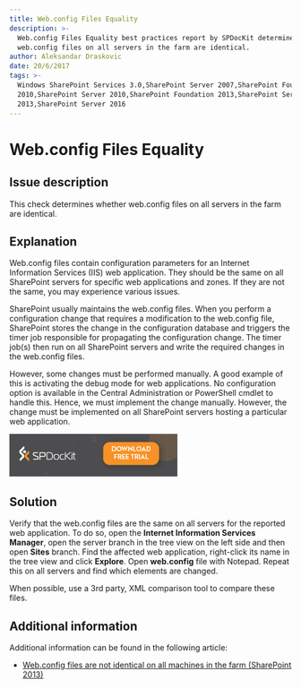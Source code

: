 ```yaml
---
title: Web.config Files Equality
description: >-
  Web.config Files Equality best practices report by SPDocKit determines whether
  web.config files on all servers in the farm are identical.
author: Aleksandar Draskovic
date: 20/6/2017
tags: >-
  Windows SharePoint Services 3.0,SharePoint Server 2007,SharePoint Foundation
  2010,SharePoint Server 2010,SharePoint Foundation 2013,SharePoint Server
  2013,SharePoint Server 2016
---
```


# Web.config Files Equality

## Issue description

This check determines whether web.config files on all servers in the farm are identical.

## Explanation

Web.config files contain configuration parameters for an Internet Information Services \(IIS\) web application. They should be the same on all SharePoint servers for specific web applications and zones. If they are not the same, you may experience various issues.

SharePoint usually maintains the web.config files. When you perform a configuration change that requires a modification to the web.config file, SharePoint stores the change in the configuration database and triggers the timer job responsible for propagating the configuration change. The timer job\(s\) then run on all SharePoint servers and write the required changes in the web.config files.

However, some changes must be performed manually. A good example of this is activating the debug mode for web applications. No configuration option is available in the Central Administration or PowerShell cmdlet to handle this. Hence, we must implement the change manually. However, the change must be implemented on all SharePoint servers hosting a particular web application.

[![Download SPDocKit](../.gitbook/assets/spdockit_download.png)](http://bit.ly/2US0Zna)

## Solution

Verify that the web.config files are the same on all servers for the reported web application. To do so, open the **Internet Information Services Manager**, open the server branch in the tree view on the left side and then open **Sites** branch. Find the affected web application, right-click its name in the tree view and click **Explore**. Open **web.config** file with Notepad. Repeat this on all servers and find which elements are changed.

When possible, use a 3rd party, XML comparison tool to compare these files.

## Additional information

Additional information can be found in the following article:

* [Web.config files are not identical on all machines in the farm \(SharePoint 2013\)](https://technet.microsoft.com/en-us/library/hh564131.aspx)


